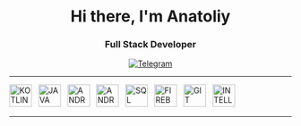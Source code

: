 <div id="header" align="center">
	<h1>Hi there, I'm Anatoliy</h1>
	<h3>Full Stack Developer</h3>
</div>
<div id="socials" align="center">
	<a href="anatoliy_ff">
		<img src="https://img.shields.io/badge/Telegram-blue?style=for-the-badge&logo=telegram&logoColor=white" alt="Telegram"/>
	</a>
</div>

---

<img src="https://cdn.jsdelivr.net/gh/devicons/devicon/icons/kotlin/kotlin-original.svg" title="KOTLIN" width="40" height="40"/>&nbsp;&nbsp;
<img src="https://cdn.jsdelivr.net/gh/devicons/devicon/icons/java/java-original-wordmark.svg" title="JAVA" width="40" height="40"/>&nbsp;&nbsp;
<img src="https://cdn.jsdelivr.net/gh/devicons/devicon/icons/android/android-original-wordmark.svg" title="ANDROID" width="40" height="40"/>&nbsp;&nbsp;
<img src="https://cdn.jsdelivr.net/gh/devicons/devicon/icons/androidstudio/androidstudio-plain-wordmark.svg" title="ANDROID STUDIO" width="40" height="40"/>&nbsp;&nbsp;
<img src="https://cdn.jsdelivr.net/gh/devicons/devicon/icons/sqlite/sqlite-original.svg" title="SQL LITE" width="40" height="40"/>&nbsp;&nbsp;
<img src="https://cdn.jsdelivr.net/gh/devicons/devicon/icons/firebase/firebase-plain-wordmark.svg" title="FIREBASE" width="40" height="40"/>&nbsp;&nbsp;
<img src="https://cdn.jsdelivr.net/gh/devicons/devicon/icons/git/git-plain-wordmark.svg" title="GIT" width="40" height="40"/>&nbsp;&nbsp;
<img src="https://cdn.jsdelivr.net/gh/devicons/devicon/icons/intellij/intellij-original.svg" title="INTELLIG IDEA" width="40" height="40"/>&nbsp;&nbsp;

---
